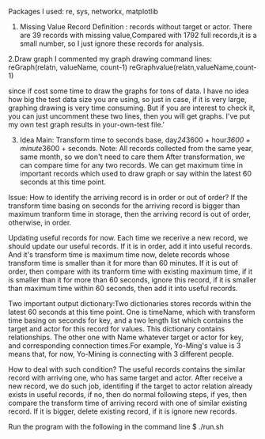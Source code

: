Packages I used: re, sys, networkx, matplotlib
1. Missing Value Record
Definition : records without target or actor.
There are 39 records with missing value,Compared with 1792 full records,it is a small number, so I just ignore these records for analysis.

2.Draw graph
I commented my graph drawing command lines:
reGraph(relatn, valueName, count-1)
reGraphvalue(relatn,valueName,count-1) 

since if cost some time to draw the graphs for tons of data. I have no idea how big the test data size you are using, so just in case, if it is very large, graphing drawing is very time consuming. But if you are interest to check it, you can just uncomment these two lines, then you will get graphs.
I've put my own test graph results in your-own-test file.'

3. Idea
Main:
Transform time to seconds base, day*24*3600 + hour*3600 + minute*3600 + seconds. Note: All records collected from the same year, same month, so we don't need to care them
After transformation, we can compare time for any two records.
We can get maximum time in important records which used to draw graph or say within the latest 60 seconds at this time point. 

Issue:
How to identify the arriving record is in order or out of order? If the transform time basing on seconds for the arriving record is bigger than maximum tranform time in storage, then
the arriving record is out of order, otherwise, in order. 

Updating useful records for now. Each time we recerive a new record, we should update our useful records. If it is in order, add it into useful records.  And it's transform time is maximum time now, delete records whose 
transform time is smaller than it for more than 60 minutes. If it is out of order, then compare with its tranform time with existing maximum time, if it is smaller than it for more than 60 seconds, 
ignore this record, if it is smaller than maximum time within 60 seconds, then add it into useful records.  

Two important output dictionary:Two dictionaries stores records within the latest 60 seconds at this time point. 
One is timeName, which with transform time basing on seconds for key, and a two length list which contains the target and actor for this record for 
values. This dictionary contains relationships. 
The other one with Name whatever target or actor for key, and corresponding connection times.For example, Yo-Ming's value is 3 means that, for now, Yo-Mining is connecting with 3 
different people. 

How to deal with such condition? The useful records contains the similar record with arriving one, who has same target and actor. After receive a new record, we do such job, identifing if the target to 
actor relation already exists in useful records, if no, then do normal following steps, if yes, then compare the transform time of arriving record with one of similar existing record. If it is bigger, delete existing record, if it is ignore new records. 


Run the program with the following in the command line
$ ./run.sh
